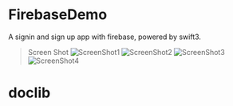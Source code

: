 # FirebaseDemo
A signin and sign up app with firebase, powered by swift3.

> Screen Shot
![ScreenShot1](http://7xqacx.com1.z0.glb.clouddn.com/login.png)
![ScreenShot2](http://7xqacx.com1.z0.glb.clouddn.com/login_success.png)
![ScreenShot3](http://7xqacx.com1.z0.glb.clouddn.com/signup.png)
![ScreenShot4](http://7xqacx.com1.z0.glb.clouddn.com/add_success.png)
# doclib
